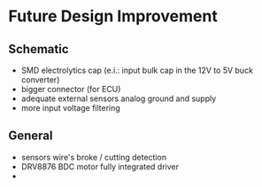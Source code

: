 # Future Design Improvement

## Schematic

* SMD electrolytics cap (e.i.: input bulk cap in the 12V to 5V buck converter)
* bigger connector (for ECU)
* adequate external sensors analog ground and supply
* more input voltage filtering





## General

* sensors wire's broke / cutting detection
* DRV8876 BDC motor fully integrated driver
* 
